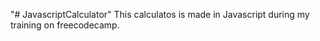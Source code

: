 "# JavascriptCalculator" 
This calculatos is made in Javascript during my training on freecodecamp.
